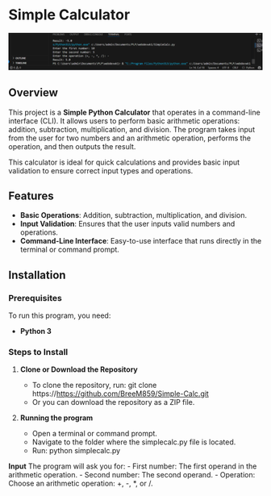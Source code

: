 # Simple Calculator

![screenshot](Simple-Calc.png)

## Overview

This project is a **Simple Python Calculator** that operates in a command-line interface (CLI). It allows users to perform basic arithmetic operations: addition, subtraction, multiplication, and division. The program takes input from the user for two numbers and an arithmetic operation, performs the operation, and then outputs the result.

This calculator is ideal for quick calculations and provides basic input validation to ensure correct input types and operations.

## Features

- **Basic Operations**: Addition, subtraction, multiplication, and division.
- **Input Validation**: Ensures that the user inputs valid numbers and operations.
- **Command-Line Interface**: Easy-to-use interface that runs directly in the terminal or command prompt.

## Installation

### Prerequisites

To run this program, you need:
- **Python 3** 

### Steps to Install

1. **Clone or Download the Repository**
   - To clone the repository, run:   git clone https://https://github.com/BreeM859/Simple-Calc.git
   - Or you can download the repository as a ZIP file.

2. **Running the program**
   - Open a terminal or command prompt.
   - Navigate to the folder where the simplecalc.py file is located.
   - Run: python simplecalc.py

**Input**
    The program will ask you for:
    - First number: The first operand in the arithmetic operation.
    - Second number: The second operand.
    - Operation: Choose an arithmetic operation: +, -, *, or /.   

